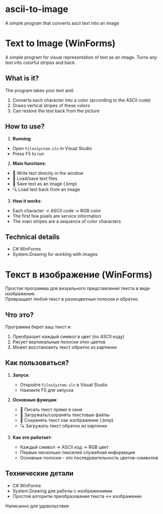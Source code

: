 # ascii-to-image
A simple program that converts ascii text into an image

# Text to Image (WinForms)

A simple program for visual representation of text as an image. 
Turns any text into colorful stripes and back.

## What is it?

The program takes your text and:
1. Converts each character into a color (according to the ASCII code)
2. Draws vertical stripes of these colors
3. Can restore the text back from the picture

## How to use?

1. **Running**: 
 - Open `FilesSystem.sln` in Visual Studio 
 - Press F5 to run 
2. **Main functions**:
 - 📝 Write text directly in the window
 - 📂 Load/save text files
 - 🎨 Save text as an image (.bmp)
 - 🔍 Load text back from an image 
3. **How it works**:
 - Each character → ASCII code → RGB color
 - The first few pixels are service information
 - The main stripes are a sequence of color characters

## Technical details
- C# WinForms
- System.Drawing for working with images


# Текст в изображение (WinForms)

Простая программа для визуального представления текста в виде изображения.  
Превращает любой текст в разноцветные полоски и обратно.

## Что это?

Программа берет ваш текст и:
1. Преобразует каждый символ в цвет (по ASCII коду)
2. Рисует вертикальные полоски этих цветов
3. Может восстановить текст обратно из картинки

## Как пользоваться?

1. **Запуск**:  
   - Откройте `FilesSystem.sln` в Visual Studio  
   - Нажмите F5 для запуска

2. **Основные функции**:
   - 📝 Писать текст прямо в окне
   - 📂 Загружать/сохранять текстовые файлы
   - 🎨 Сохранять текст как изображение (.bmp)
   - 🔍 Загружать текст обратно из картинки

3. **Как это работает**:
   - Каждый символ → ASCII код → RGB цвет
   - Первые несколько пикселей служебная информация
   - Основные полоски - это последовательность цветов-символов

## Технические детали
- C# WinForms
- System.Drawing для работы с изображениями
- Простой алгоритм преобразования текста ↔ изображение


Написанно для удовольствия
